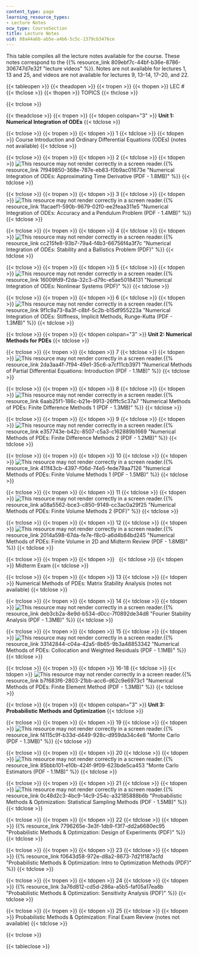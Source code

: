 ```yaml
---
content_type: page
learning_resource_types:
- Lecture Notes
ocw_type: CourseSection
title: Lecture Notes
uid: 88a44a6b-ab5e-a4b6-5c5c-1379cb3476ce
---
```


This table compiles all the lecture notes available for the course. These notes correspond to the {{% resource_link 809ebf7c-44bf-b36e-8786-306747d7e32f "lecture videos" %}}. Notes are not available for lectures 1, 13 and 25, and videos are not available for lectures 9, 13–14, 17–20, and 22.

{{< tableopen >}}
{{< theadopen >}}
{{< tropen >}}
{{< thopen >}}
LEC #
{{< thclose >}}
{{< thopen >}}
TOPICS
{{< thclose >}}

{{< trclose >}}

{{< theadclose >}}
{{< tropen >}}
{{< tdopen colspan="3" >}}
**Unit 1: Numerical Integration of ODEs**
{{< tdclose >}}

{{< trclose >}}
{{< tropen >}}
{{< tdopen >}}
1
{{< tdclose >}}
{{< tdopen >}}
Course Introduction and Ordinary Differential Equations (ODEs) (notes not available)
{{< tdclose >}}

{{< trclose >}}
{{< tropen >}}
{{< tdopen >}}
2
{{< tdclose >}}
{{< tdopen >}}
![This resource may not render correctly in a screen reader.](/images/inacessible.gif){{% resource_link 7f949850-368e-787e-eb83-f0b9ac01673e "Numerical Integration of ODEs: Approximating Time Derivative (PDF - 1.8MB)" %}}
{{< tdclose >}}

{{< trclose >}}
{{< tropen >}}
{{< tdopen >}}
3
{{< tdclose >}}
{{< tdopen >}}
![This resource may not render correctly in a screen reader.](/images/inacessible.gif){{% resource_link 1facaef1-590b-9679-02f0-ee2feaa311e5 "Numerical Integration of ODEs: Accuracy and a Pendulum Problem (PDF - 1.4MB)" %}}
{{< tdclose >}}

{{< trclose >}}
{{< tropen >}}
{{< tdopen >}}
4
{{< tdclose >}}
{{< tdopen >}}
![This resource may not render correctly in a screen reader.](/images/inacessible.gif){{% resource_link cc215fe8-93b7-79a4-f4b3-66756f4a3f7c "Numerical Integration of ODEs: Stability and a Ballistics Problem (PDF)" %}}
{{< tdclose >}}

{{< trclose >}}
{{< tropen >}}
{{< tdopen >}}
5
{{< tdclose >}}
{{< tdopen >}}
![This resource may not render correctly in a screen reader.](/images/inacessible.gif){{% resource_link 16009fd9-f2da-32c3-d79c-e5ae50184131 "Numerical Integration of ODEs: Nonlinear Systems (PDF)" %}}
{{< tdclose >}}

{{< trclose >}}
{{< tropen >}}
{{< tdopen >}}
6
{{< tdclose >}}
{{< tdopen >}}
![This resource may not render correctly in a screen reader.](/images/inacessible.gif){{% resource_link 9f1c9a73-8a3f-c8bf-5c2b-b15df955223a "Numerical Integration of ODEs: Stiffness, Implicit Methods, Runge-Kutta (PDF - 1.3MB)" %}}
{{< tdclose >}}

{{< trclose >}}
{{< tropen >}}
{{< tdopen colspan="3" >}}
**Unit 2: Numerical Methods for PDEs**
{{< tdclose >}}

{{< trclose >}}
{{< tropen >}}
{{< tdopen >}}
7
{{< tdclose >}}
{{< tdopen >}}
![This resource may not render correctly in a screen reader.](/images/inacessible.gif){{% resource_link 2da3aa4f-7f94-49e1-35c6-a7cf11cb3971 "Numerical Methods of Partial Differential Equations: Introduction (PDF - 1.1MB)" %}}
{{< tdclose >}}

{{< trclose >}}
{{< tropen >}}
{{< tdopen >}}
8
{{< tdclose >}}
{{< tdopen >}}
![This resource may not render correctly in a screen reader.](/images/inacessible.gif){{% resource_link 6aab25f1-186c-b21e-9913-26fffc5c37a7 "Numerical Methods of PDEs: Finite Difference Methods 1 (PDF - 1.3MB)" %}}
{{< tdclose >}}

{{< trclose >}}
{{< tropen >}}
{{< tdopen >}}
9
{{< tdclose >}}
{{< tdopen >}}
![This resource may not render correctly in a screen reader.](/images/inacessible.gif){{% resource_link e357743e-b42c-8507-c5a3-c162889b1669 "Numerical Methods of PDEs: Finite Difference Methods 2 (PDF - 1.2MB)" %}}
{{< tdclose >}}

{{< trclose >}}
{{< tropen >}}
{{< tdopen >}}
10
{{< tdclose >}}
{{< tdopen >}}
![This resource may not render correctly in a screen reader.](/images/inacessible.gif){{% resource_link 411f43cb-4397-f06d-74e5-fede79aa7126 "Numerical Methods of PDEs: Finite Volume Methods 1 (PDF - 1.5MB)" %}}
{{< tdclose >}}

{{< trclose >}}
{{< tropen >}}
{{< tdopen >}}
11
{{< tdclose >}}
{{< tdopen >}}
![This resource may not render correctly in a screen reader.](/images/inacessible.gif){{% resource_link a08a5562-bce3-c850-9149-cc3ac0a29f25 "Numerical Methods of PDEs: Finite Volume Methods 2 (PDF)" %}}
{{< tdclose >}}

{{< trclose >}}
{{< tropen >}}
{{< tdopen >}}
12
{{< tdclose >}}
{{< tdopen >}}
![This resource may not render correctly in a screen reader.](/images/inacessible.gif){{% resource_link 2014a598-67da-fe7e-f8c0-a6d4b84bd245 "Numerical Methods of PDEs: Finite Volume in 2D and Midterm Review (PDF - 1.8MB)" %}}
{{< tdclose >}}

{{< trclose >}}
{{< tropen >}}
{{< tdopen >}}
 
{{< tdclose >}}
{{< tdopen >}}
Midterm Exam
{{< tdclose >}}

{{< trclose >}}
{{< tropen >}}
{{< tdopen >}}
13
{{< tdclose >}}
{{< tdopen >}}
Numerical Methods of PDEs: Matrix Stability Analysis (notes not available)
{{< tdclose >}}

{{< trclose >}}
{{< tropen >}}
{{< tdopen >}}
14
{{< tdclose >}}
{{< tdopen >}}
![This resource may not render correctly in a screen reader.](/images/inacessible.gif){{% resource_link deb3cb2a-8e9d-b534-d0cc-7f0892de34d8 "Fourier Stability Analysis (PDF - 1.3MB)" %}}
{{< tdclose >}}

{{< trclose >}}
{{< tropen >}}
{{< tdopen >}}
15
{{< tdclose >}}
{{< tdopen >}}
![This resource may not render correctly in a screen reader.](/images/inacessible.gif){{% resource_link 33142844-c04a-42a5-8b65-9b3a48853342 "Numerical Methods of PDEs: Collocation and Weighted Residuals (PDF - 1.1MB)" %}}
{{< tdclose >}}

{{< trclose >}}
{{< tropen >}}
{{< tdopen >}}
16-18
{{< tdclose >}}
{{< tdopen >}}
![This resource may not render correctly in a screen reader.](/images/inacessible.gif){{% resource_link b7f683f6-2803-21bb-acc6-d62c9e6973c1 "Numerical Methods of PDEs: Finite Element Method (PDF - 1.3MB)" %}}
{{< tdclose >}}

{{< trclose >}}
{{< tropen >}}
{{< tdopen colspan="3" >}}
**Unit 3: Probabilistic Methods and Optimization**
{{< tdclose >}}

{{< trclose >}}
{{< tropen >}}
{{< tdopen >}}
19
{{< tdclose >}}
{{< tdopen >}}
![This resource may not render correctly in a screen reader.](/images/inacessible.gif){{% resource_link f4115c9f-b33d-d449-928c-d959da34c4e8 "Monte Carlo (PDF - 1.3MB)" %}}
{{< tdclose >}}

{{< trclose >}}
{{< tropen >}}
{{< tdopen >}}
20
{{< tdclose >}}
{{< tdopen >}}
![This resource may not render correctly in a screen reader.](/images/inacessible.gif){{% resource_link 85bbb101-e10b-424f-9f09-623bde5ca453 "Monte Carlo Estimators (PDF - 1.1MB)" %}}
{{< tdclose >}}

{{< trclose >}}
{{< tropen >}}
{{< tdopen >}}
21
{{< tdclose >}}
{{< tdopen >}}
![This resource may not render correctly in a screen reader.](/images/inacessible.gif){{% resource_link 0c48d2c3-4bc9-14c9-254c-a32185888b6b "Probabilistic Methods & Optimization: Statistical Sampling Methods (PDF - 1.5MB)" %}}
{{< tdclose >}}

{{< trclose >}}
{{< tropen >}}
{{< tdopen >}}
22
{{< tdclose >}}
{{< tdopen >}}
{{% resource_link 7796265e-3e3f-1db9-f3f7-dd2a6680ec95 "Probabilistic Methods & Optimization: Design of Experiments (PDF)" %}}
{{< tdclose >}}

{{< trclose >}}
{{< tropen >}}
{{< tdopen >}}
23
{{< tdclose >}}
{{< tdopen >}}
{{% resource_link f0643d58-972e-d8a2-8673-7d21f187acfd "Probabilistic Methods & Optimization: Intro to Optimization Methods (PDF)" %}}
{{< tdclose >}}

{{< trclose >}}
{{< tropen >}}
{{< tdopen >}}
24
{{< tdclose >}}
{{< tdopen >}}
{{% resource_link 3a76d812-cd5d-286a-a5b5-faf05a17ea8b "Probabilistic Methods & Optimization: Sensitivity Analysis (PDF)" %}}
{{< tdclose >}}

{{< trclose >}}
{{< tropen >}}
{{< tdopen >}}
25
{{< tdclose >}}
{{< tdopen >}}
Probabilistic Methods & Optimization: Final Exam Review (notes not available)
{{< tdclose >}}

{{< trclose >}}

{{< tableclose >}}